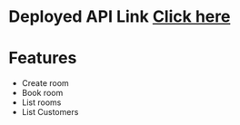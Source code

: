 # Deployed API Link [Click here](http://muthu-hallbooking-api.herokuapp.com/)

# Features

- Create room
- Book room
- List rooms
- List Customers

